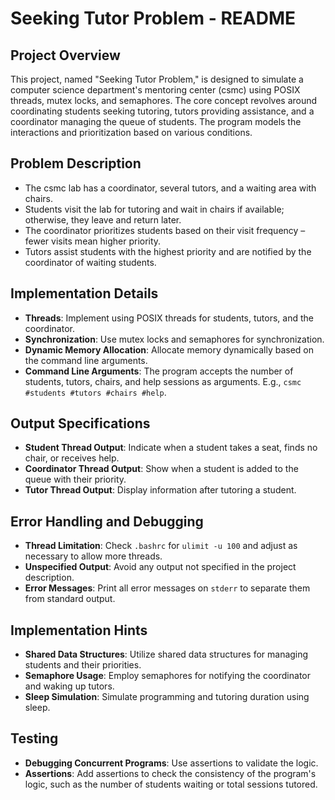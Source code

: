 # Seeking Tutor Problem - README

## Project Overview
This project, named "Seeking Tutor Problem," is designed to simulate a computer science department's mentoring center (csmc) using POSIX threads, mutex locks, and semaphores. The core concept revolves around coordinating students seeking tutoring, tutors providing assistance, and a coordinator managing the queue of students. The program models the interactions and prioritization based on various conditions.

## Problem Description
- The csmc lab has a coordinator, several tutors, and a waiting area with chairs.
- Students visit the lab for tutoring and wait in chairs if available; otherwise, they leave and return later.
- The coordinator prioritizes students based on their visit frequency – fewer visits mean higher priority.
- Tutors assist students with the highest priority and are notified by the coordinator of waiting students.

## Implementation Details
- **Threads**: Implement using POSIX threads for students, tutors, and the coordinator.
- **Synchronization**: Use mutex locks and semaphores for synchronization.
- **Dynamic Memory Allocation**: Allocate memory dynamically based on the command line arguments.
- **Command Line Arguments**: The program accepts the number of students, tutors, chairs, and help sessions as arguments. E.g., `csmc #students #tutors #chairs #help`.

## Output Specifications
- **Student Thread Output**: Indicate when a student takes a seat, finds no chair, or receives help.
- **Coordinator Thread Output**: Show when a student is added to the queue with their priority.
- **Tutor Thread Output**: Display information after tutoring a student.

## Error Handling and Debugging
- **Thread Limitation**: Check `.bashrc` for `ulimit -u 100` and adjust as necessary to allow more threads.
- **Unspecified Output**: Avoid any output not specified in the project description.
- **Error Messages**: Print all error messages on `stderr` to separate them from standard output.

## Implementation Hints
- **Shared Data Structures**: Utilize shared data structures for managing students and their priorities.
- **Semaphore Usage**: Employ semaphores for notifying the coordinator and waking up tutors.
- **Sleep Simulation**: Simulate programming and tutoring duration using sleep.

## Testing
- **Debugging Concurrent Programs**: Use assertions to validate the logic.
- **Assertions**: Add assertions to check the consistency of the program's logic, such as the number of students waiting or total sessions tutored.

